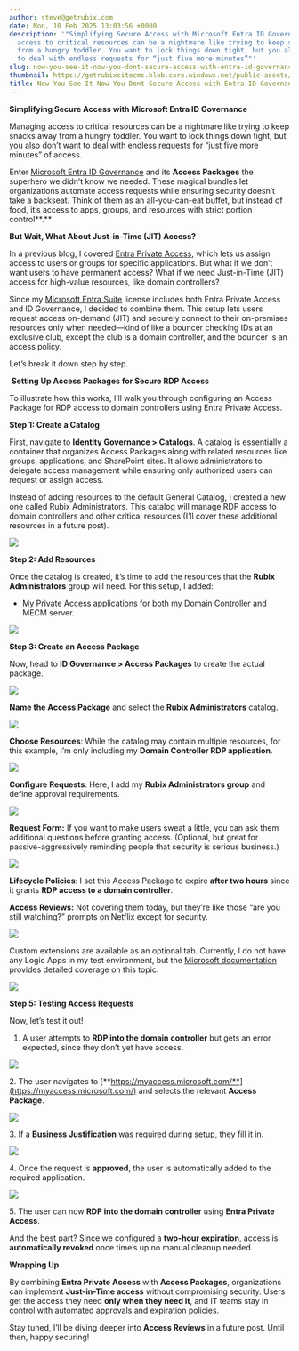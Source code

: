 ```yaml
---
author: steve@getrubix.com
date: Mon, 10 Feb 2025 13:03:56 +0000
description: '"Simplifying Secure Access with Microsoft Entra ID GovernanceManaging
  access to critical resources can be a nightmare like trying to keep snacks away
  from a hungry toddler. You want to lock things down tight, but you also don’t want
  to deal with endless requests for “just five more minutes”"'
slug: now-you-see-it-now-you-dont-secure-access-with-entra-id-governance
thumbnail: https://getrubixsitecms.blob.core.windows.net/public-assets/content/v1/logo512.png
title: Now You See It Now You Dont Secure Access with Entra ID Governance
---
```


**Simplifying Secure Access with Microsoft Entra ID Governance**

Managing access to critical resources can be a nightmare like trying to keep snacks away from a hungry toddler. You want to lock things down tight, but you also don’t want to deal with endless requests for “just five more minutes” of access.

Enter [Microsoft Entra ID Governance](https://learn.microsoft.com/en-us/entra/id-governance/identity-governance-overview) and its **Access Packages** the superhero we didn’t know we needed. These magical bundles let organizations automate access requests while ensuring security doesn’t take a backseat. Think of them as an all-you-can-eat buffet, but instead of food, it’s access to apps, groups, and resources with strict portion control**.**

**But Wait, What About Just-in-Time (JIT) Access?**

In a previous blog, I covered [Entra Private Access](https://www.getrubix.com/blog/exploring-microsoft-entra-private-access), which lets us assign access to users or groups for specific applications. But what if we don’t want users to have permanent access? What if we need Just-in-Time (JIT) access for high-value resources, like domain controllers?

Since my [Microsoft Entra Suite](https://www.microsoft.com/en-us/security/business/microsoft-entra) license includes both Entra Private Access and ID Governance, I decided to combine them. This setup lets users request access on-demand (JIT) and securely connect to their on-premises resources only when needed—kind of like a bouncer checking IDs at an exclusive club, except the club is a domain controller, and the bouncer is an access policy.

Let’s break it down step by step.

 **Setting Up Access Packages for Secure RDP Access**

To illustrate how this works, I’ll walk you through configuring an Access Package for RDP access to domain controllers using Entra Private Access.

**Step 1: Create a Catalog**

First, navigate to **Identity Governance > Catalogs**. A catalog is essentially a container that organizes Access Packages along with related resources like groups, applications, and SharePoint sites. It allows administrators to delegate access management while ensuring only authorized users can request or assign access.

Instead of adding resources to the default General Catalog, I created a new one called Rubix Administrators. This catalog will manage RDP access to domain controllers and other critical resources (I’ll cover these additional resources in a future post).

![](https://getrubixsitecms.blob.core.windows.net/public-assets/content/v1/5dd365a31aa1fd743bc30b8e/03ef5c33-3b34-45bc-81de-22931fe02af2/blog1.png)

**Step 2: Add Resources**

Once the catalog is created, it’s time to add the resources that the **Rubix Administrators** group will need. For this setup, I added:

-   My Private Access applications for both my Domain Controller and MECM server.
    

![](https://getrubixsitecms.blob.core.windows.net/public-assets/content/v1/5dd365a31aa1fd743bc30b8e/62464206-4f46-447a-86da-13211ae20e05/blog2.png)

**Step 3: Create an Access Package**

Now, head to **ID Governance > Access Packages** to create the actual package.

![](https://getrubixsitecms.blob.core.windows.net/public-assets/content/v1/5dd365a31aa1fd743bc30b8e/b5320456-c923-4810-9a16-21471329b4af/blog3.png)

**Name the Access Package** and select the **Rubix Administrators** catalog.

![](https://getrubixsitecms.blob.core.windows.net/public-assets/content/v1/5dd365a31aa1fd743bc30b8e/510ea9aa-9b7b-4eaf-8dba-41df348a211d/blog4.png)

**Choose Resources**: While the catalog may contain multiple resources, for this example, I’m only including my **Domain Controller RDP application**.

![](https://getrubixsitecms.blob.core.windows.net/public-assets/content/v1/5dd365a31aa1fd743bc30b8e/81c84678-8207-4910-8bdf-486265e95564/blog5.png)

**Configure Requests**: Here, I add my **Rubix Administrators group** and define approval requirements.

![](https://getrubixsitecms.blob.core.windows.net/public-assets/content/v1/5dd365a31aa1fd743bc30b8e/dc5bb79a-607c-4edd-be9f-28ba266f1d9a/blog6.png)

**Request Form:** If you want to make users sweat a little, you can ask them additional questions before granting access. (Optional, but great for passive-aggressively reminding people that security is serious business.)

![](https://getrubixsitecms.blob.core.windows.net/public-assets/content/v1/5dd365a31aa1fd743bc30b8e/90215f22-8763-4667-8db7-02d48dbf1bce/blog7.png)

**Lifecycle Policies**: I set this Access Package to expire **after two hours** since it grants **RDP access to a domain controller**.

**Access Reviews:** Not covering them today, but they’re like those “are you still watching?” prompts on Netflix except for security.

![](https://getrubixsitecms.blob.core.windows.net/public-assets/content/v1/5dd365a31aa1fd743bc30b8e/76589ea2-8475-497c-9497-0facb788710d/blog8.png)

Custom extensions are available as an optional tab. Currently, I do not have any Logic Apps in my test environment, but the [Microsoft documentation](https://learn.microsoft.com/en-us/entra/id-governance/entitlement-management-logic-apps-integration) provides detailed coverage on this topic.

![](https://getrubixsitecms.blob.core.windows.net/public-assets/content/v1/5dd365a31aa1fd743bc30b8e/2e3bc2ad-e486-4769-bbc1-7409a7048ea7/blog9.png)

**Step 5: Testing Access Requests**

Now, let’s test it out!

1.  A user attempts to **RDP into the domain controller** but gets an error expected, since they don’t yet have access.
    

![](https://getrubixsitecms.blob.core.windows.net/public-assets/content/v1/5dd365a31aa1fd743bc30b8e/e2a7fc07-f3bc-4dc8-95cd-ae60a2187262/blog10.png)

2\. The user navigates to [**https://myaccess.microsoft.com/**](https://myaccess.microsoft.com/) and selects the relevant **Access Package**.

![](https://getrubixsitecms.blob.core.windows.net/public-assets/content/v1/5dd365a31aa1fd743bc30b8e/954cbdfe-576a-48cd-912a-2477e6b1825d/blog11.png)

3\. If a **Business Justification** was required during setup, they fill it in.

![](https://getrubixsitecms.blob.core.windows.net/public-assets/content/v1/5dd365a31aa1fd743bc30b8e/27cbe555-b2d8-43a2-bcb3-2d1cffc5a084/blog12.png)

4\. Once the request is **approved**, the user is automatically added to the required application.

![](https://getrubixsitecms.blob.core.windows.net/public-assets/content/v1/5dd365a31aa1fd743bc30b8e/f267bf32-a737-4f14-8c30-aa2b351f0369/blog13.png)

5\. The user can now **RDP into the domain controller** using **Entra Private Access**.

And the best part? Since we configured a **two-hour expiration**, access is **automatically revoked** once time’s up no manual cleanup needed.

**Wrapping Up**

By combining **Entra Private Access** with **Access Packages**, organizations can implement **Just-in-Time access** without compromising security. Users get the access they need **only when they need it**, and IT teams stay in control with automated approvals and expiration policies.

Stay tuned, I’ll be diving deeper into **Access Reviews** in a future post. Until then, happy securing!